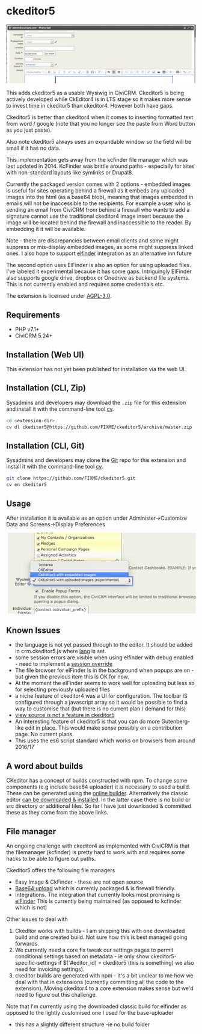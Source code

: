 # ckeditor5

![Screenshot](images/screenshot.png)

This adds ckeditor5 as a usable Wysiwig in CiviCRM. Ckeditor5 is being actively developed while CkEditor4 is in LTS stage so it
makes more sense to invest time in ckeditor5 than ckeditor4. However both have gaps.
                                                    
Ckeditor5 is better than
ckeditor4 when it comes to inserting formatted text from word / google (note
that you no longer see the paste from Word button as you just paste).

Also note ckeditor5 always uses an expandable window so the field will be small if it has
no data.

This implementation gets away from  the kcfinder file manager  which was last  updated
in 2014. KcFinder was  brittle around paths - especially  for sites with non-standard layouts
like symlinks or Drupal8.

Currently the packaged version comes with 2 options - embedded images is useful 
for sites operating behind a firewall as it embeds any uploaded images into the html
(as a base64 blob), meaning that images embedded in emails will not be inaccessible to the recipients.
For example a user who is sending an email from CiviCRM from behind a firewall who wants to add a signature
cannot use the traditional ckeditor4 image insert because the image  will
be located behind the firewall and inaccessible to the reader. By embedding it
it will be available.

Note - there are discrepancies between email clients and some
might suppress or mis-display embedded images, as some might suppress linked ones.
I also hope to support [elfinder](https://github.com/Studio-42/elFinder#downloads) integration as an alternative inn future


The second option uses ElFinder is also an option for using uploaded files. I've labeled it experimental
because it has some gaps. Intriguingly ElFinder also supports google drive, dropbox
or Onedrive as backend file systems. This is not currently enabled and requires some
credentials etc.


The extension is licensed under [AGPL-3.0](LICENSE.txt).

## Requirements

* PHP v7.1+
* CiviCRM 5.24+

## Installation (Web UI)

This extension has not yet been published for installation via the web UI.

## Installation (CLI, Zip)

Sysadmins and developers may download the `.zip` file for this extension and
install it with the command-line tool [cv](https://github.com/civicrm/cv).

```bash
cd <extension-dir>
cv dl ckeditor5@https://github.com/FIXME/ckeditor5/archive/master.zip
```

## Installation (CLI, Git)

Sysadmins and developers may clone the [Git](https://en.wikipedia.org/wiki/Git) repo for this extension and
install it with the command-line tool [cv](https://github.com/civicrm/cv).

```bash
git clone https://github.com/FIXME/ckeditor5.git
cv en ckeditor5
```

## Usage

After installation it is  available as an option under
Administer->Customize Data and Screens->Display Preferences

![Screenshot](images/enable.png)

## Known Issues

- the language is not yet passed through to the editor. It should be added in crm.ckeditor5.js
where [lang](https://github.com/Studio-42/elFinder/wiki/Client-configuration-options-2.1#lang) is set.
- some session errors are visible when using elfinder with debug enabled - need to implement a  [session override](https://github.com/Studio-42/elFinder/wiki/Connector-configuration-options-2.1#session-218)
- The file browser for elFinder is in the background when popups are on - but given the
previous item this is OK for now.
- At the moment the elFinder seems to work well for uploading but less so for selecting
previously uploaded files
 - a  niche feature of ckeditor4 was a UI for configuration. The toolbar IS configured 
 through a javascript array so it would be  possible to find a way to customise that
 (but there  is  no current plan / demand for this)
- [view source is not a feature in ckeditor5](https://github.com/ckeditor/ckeditor5/issues/592)
- An interesting feature of ckeditor5 is that you can do more Gutenberg-like edit in place.
This would make sense possibly on a contribution page. No current plans.
- This uses the es6 script standard which works on browsers from around 2016/17

## A word about builds

CKeditor has a concept of builds constructed with npm. To change some components
(e.g include base64 uploader) it is necessary to used a build. These can be generated
using the [online builder](https://ckeditor.com/ckeditor-5/online-builder/). Alternatively
the classic editor [can be downloaded & installed](https://ckeditor.com/ckeditor-5/download/).
In the latter case there is no build or src directory or additional files.  So far I have just
downloaded & committed these as they come from the above links.

##  File manager

An ongoing challenge with ckeditor4 as implemented with CiviCRM is that the filemanager  (kcfinder)
is pretty hard to work with and requires some hacks to be able to figure out paths.

Ckeditor5 offers the following file managers
- Easy Image & CkFinder -  these  are  not open source
- [Base64 upload](https://ckeditor.com/docs/ckeditor5/latest/features/image-upload/base64-upload-adapter.html)
which is currently packaged & is firewall friendly.
- Integrations. The integration that currently looks most promising is [elFinder](https://github.com/Studio-42/elFinder)
This is currently being maintained (as opposed to kcfinder which is not)

Other issues to deal with
1) Ckeditor works with builds - I am shipping this with one downloaded build
and one created build. Not sure how this is  best managed going forwards.
2) We currently need a core fix tweak our settings pages to permit conditional settings based on metadata - ie
only show ckeditor5-specific-settings if $('#editor_id)  = ckeditor5 (this is something)
we also need for invoicing settings).
3) ckeditor builds are generated with npm - it's a bit unclear to me how we deal with that
in extensions (currently committing all the code to the extension). Moving ckeditor4 to a core
extension makes sense but we'd need to figure out this challenge.

 Note that I'm currently using the downloaded classic build for elfinder
 as opposed to the lightly customised one I used for the base-uploader
 - this has a slightly different structure -ie no build folder
